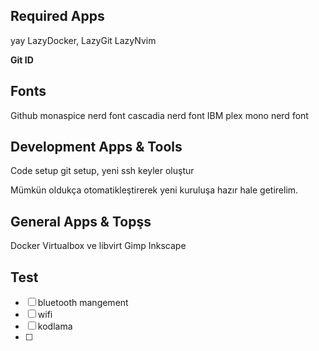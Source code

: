 ## Required Apps

yay
LazyDocker, LazyGit
LazyNvim

**Git ID**

## Fonts

Github monaspice nerd font
cascadia nerd font
IBM plex mono nerd font

## Development Apps & Tools

Code setup
git setup, yeni ssh keyler oluştur

Mümkün oldukça otomatikleştirerek yeni kuruluşa hazır hale getirelim.

## General Apps & Topşs

Docker
Virtualbox ve libvirt
Gimp
Inkscape

## Test

- [ ] bluetooth mangement
- [ ] wifi
- [ ] kodlama
- [ ]

